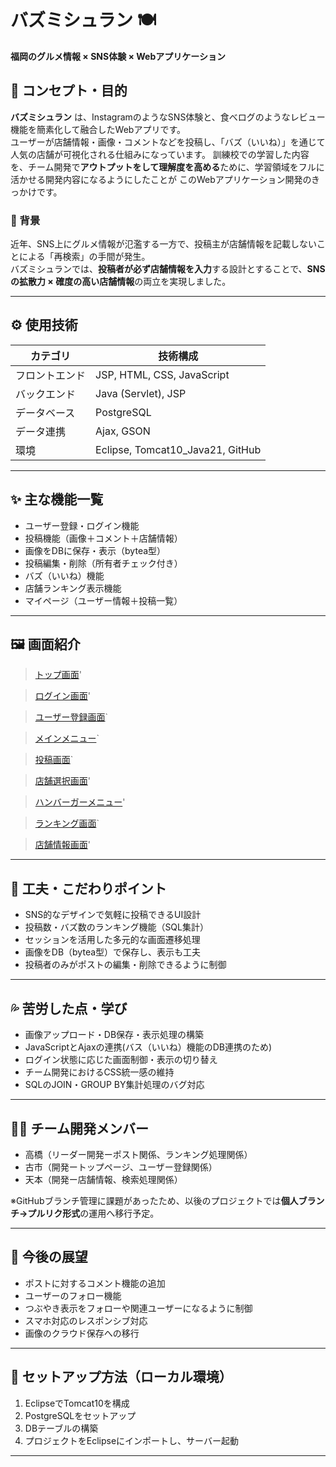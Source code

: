 # バズミシュラン 🍽️

**福岡のグルメ情報 × SNS体験 × Webアプリケーション**

## 📌 コンセプト・目的

**バズミシュラン** は、InstagramのようなSNS体験と、食べログのようなレビュー機能を簡素化して融合したWebアプリです。  
ユーザーが店舗情報・画像・コメントなどを投稿し、「バズ（いいね）」を通じて人気の店舗が可視化される仕組みになっています。
訓練校での学習した内容を、チーム開発で**アウトプットをして理解度を高める**ために、学習領域をフルに活かせる開発内容になるようにしたことが
このWebアプリケーション開発のきっかけです。

### 🎯 背景
近年、SNS上にグルメ情報が氾濫する一方で、投稿主が店舗情報を記載しないことによる「再検索」の手間が発生。  
バズミシュランでは、**投稿者が必ず店舗情報を入力**する設計とすることで、**SNSの拡散力 × 確度の高い店舗情報**の両立を実現しました。

---

## ⚙️ 使用技術

| カテゴリ       | 技術構成                        |
|----------------|----------------------------------|
| フロントエンド | JSP, HTML, CSS, JavaScript       |
| バックエンド   | Java (Servlet), JSP              |
| データベース   | PostgreSQL                       |
| データ連携     | Ajax, GSON                       |
| 環境           | Eclipse, Tomcat10_Java21, GitHub |

---

## ✨ 主な機能一覧

- ユーザー登録・ログイン機能
- 投稿機能（画像＋コメント＋店舗情報）
- 画像をDBに保存・表示（bytea型）
- 投稿編集・削除（所有者チェック付き）
- バズ（いいね）機能
- 店舗ランキング表示機能
- マイページ（ユーザー情報＋投稿一覧）

---

## 🖼️ 画面紹介
>[トップ画面](src/main/webapp/screenshots/toppage.png)'

>[ログイン画面](src/main/webapp/screenshots/login.png)'

>[ユーザー登録画面](src/main/webapp/screenshots/register.png)`

>[メインメニュー](src/main/webapp/screenshots/mainmenu.png)`

>[投稿画面](src/main/webapp/screenshots/post.png)`

>[店舗選択画面](src/main/webapp/screenshots/selectShop.png)'

>[ハンバーガーメニュー](src/main/webapp/screenshots/open.png)'

>[ランキング画面](src/main/webapp/screenshots/png)`

>[店舗情報画面](src/main/webapp/screenshots/png)'
---

## 🔧 工夫・こだわりポイント

- SNS的なデザインで気軽に投稿できるUI設計
- 投稿数・バズ数のランキング機能（SQL集計）
- セッションを活用した多元的な画面遷移処理
- 画像をDB（bytea型）で保存し、表示も工夫
- 投稿者のみがポストの編集・削除できるように制御

---

## 💦 苦労した点・学び

- 画像アップロード・DB保存・表示処理の構築
- JavaScriptとAjaxの連携(バス（いいね）機能のDB連携のため)
- ログイン状態に応じた画面制御・表示の切り替え
- チーム開発におけるCSS統一感の維持
- SQLのJOIN・GROUP BY集計処理のバグ対応

---

## 🧑‍💻 チーム開発メンバー

- 高橋（リーダー開発ーポスト関係、ランキング処理関係）
- 古市（開発ートップページ、ユーザー登録関係）
- 天本（開発ー店舗情報、検索処理関係）

※GitHubブランチ管理に課題があったため、以後のプロジェクトでは**個人ブランチ→プルリク形式**の運用へ移行予定。

---

## 🏁 今後の展望

- ポストに対するコメント機能の追加
- ユーザーのフォロー機能
- つぶやき表示をフォローや関連ユーザーになるように制御
- スマホ対応のレスポンシブ対応
- 画像のクラウド保存への移行

---

## 📂 セットアップ方法（ローカル環境）

1. EclipseでTomcat10を構成
2. PostgreSQLをセットアップ
3. DBテーブルの構築
4. プロジェクトをEclipseにインポートし、サーバー起動

---
